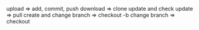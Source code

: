 upload => add, commit, push
download => clone
update and check update => pull 
create and change branch => checkout -b 
change branch => checkout 
